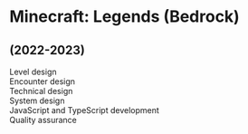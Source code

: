 # Minecraft: Legends (Bedrock)

## (2022-2023)

Level design  
Encounter design  
Technical design  
System design  
JavaScript and TypeScript development  
Quality assurance
